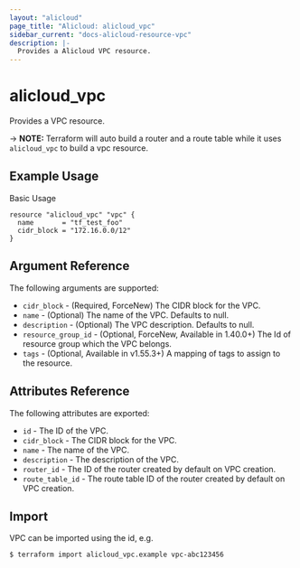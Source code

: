 ```yaml
---
layout: "alicloud"
page_title: "Alicloud: alicloud_vpc"
sidebar_current: "docs-alicloud-resource-vpc"
description: |-
  Provides a Alicloud VPC resource.
---
```


# alicloud\_vpc

Provides a VPC resource.

-> **NOTE:** Terraform will auto build a router and a route table while it uses `alicloud_vpc` to build a vpc resource.

## Example Usage

Basic Usage

```
resource "alicloud_vpc" "vpc" {
  name       = "tf_test_foo"
  cidr_block = "172.16.0.0/12"
}
```
## Argument Reference

The following arguments are supported:

* `cidr_block` - (Required, ForceNew) The CIDR block for the VPC.
* `name` - (Optional) The name of the VPC. Defaults to null.
* `description` - (Optional) The VPC description. Defaults to null.
* `resource_group_id` - (Optional, ForceNew, Available in 1.40.0+) The Id of resource group which the VPC belongs.
* `tags` - (Optional, Available in v1.55.3+) A mapping of tags to assign to the resource.

## Attributes Reference

The following attributes are exported:

* `id` - The ID of the VPC.
* `cidr_block` - The CIDR block for the VPC.
* `name` - The name of the VPC.
* `description` - The description of the VPC.
* `router_id` - The ID of the router created by default on VPC creation.
* `route_table_id` - The route table ID of the router created by default on VPC creation.

## Import

VPC can be imported using the id, e.g.

```
$ terraform import alicloud_vpc.example vpc-abc123456
```


